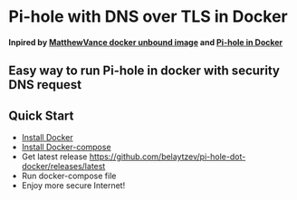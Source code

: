# Pi-hole with DNS over TLS in Docker

#### Inpired by [MatthewVance docker unbound image](https://github.com/MatthewVance/unbound-docker) and [Pi-hole in Docker](https://github.com/pi-hole/docker-pi-hole)

## Easy way to run Pi-hole in docker with security DNS request

## Quick Start

* [Install Docker](https://docs.docker.com/engine/install/)
* [Install Docker-compose](https://docs.docker.com/compose/install/)
* Get latest release https://github.com/belaytzev/pi-hole-dot-docker/releases/latest
* Run docker-compose file
* Enjoy more secure Internet!

